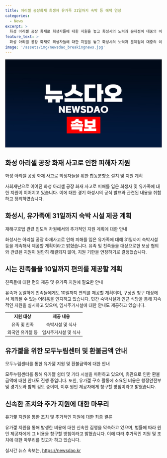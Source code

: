 ```yaml
---
title: 아리셀 공장화재 희생자 유가족 31일까지 숙박 등 혜택 연장
categories:
  - News
excerpt: >
  화성 아리셀 공장 화재로 희생자들에 대한 지원을 놓고 화성시의 노력과 문제점이 대중의 이목을 끌고 있다. 유가족을 위한 숙박시설과 식사 지원 등 즉각적인 지원에도 불구하고 보상 협의가 원활히 진행되지 않아 추가 지원이 필요한 상황이다. 민법상 가족 범위를 뛰어넘는 친족들에 대한 편의 제공 등 시의 노력에도 불구하고 유가족 지원 문제로 논란이 계속되고 있다. 민원 등을 통해 시민들이 재개를 요청하는 등 관심이 집중되고 있다. 지속적인 화재 피해자 지원 및 원인 제공자에 대한 책임 추진이 예상된다.
feature_text: >
  화성 아리셀 공장 화재로 희생자들에 대한 지원을 놓고 화성시의 노력과 문제점이 대중의 이목을 끌고 있다. 유가족을 위한 숙박시설과 식사 지원 등 즉각적인 지원에도 불구하고 보상 협의가 원활히 진행되지 않아 추가 지원이 필요한 상황이다. 민법상 가족 범위를 뛰어넘는 친족들에 대한 편의 제공 등 시의 노력에도 불구하고 유가족 지원 문제로 논란이 계속되고 있다. 민원 등을 통해 시민들이 재개를 요청하는 등 관심이 집중되고 있다. 지속적인 화재 피해자 지원 및 원인 제공자에 대한 책임 추진이 예상된다.
image: '/assets/img/newsdao_breakingnews.jpg'
---
```


<p><img src="/assets/img/newsdao_breakingnews.jpg" alt="koreaapp 속보" /></p>

<h2 data-ke-size="size26">화성 아리셀 공장 화재 사고로 인한 피해자 지원</h2>

<p data-ke-size="size16">화성 아리셀 공장 화재 사고로 희생자들을 위한 합동분향소 설치 및 지원 계획</p>

<p>사회재난으로 이어진 화성 아리셀 공장 화재 사고로 피해를 입은 희생자 및 유가족에 대한 지원이 이어지고 있습니다. 이에 대한 경기 화성시의 공식 발표와 관련된 내용을 취합하고 정리하였습니다.</p>

<h2 data-ke-size="size24">화성시, 유가족에 31일까지 숙박 시설 제공 계획</h2>

<p data-ke-size="size16">재해구호법 관련 인도적 차원에서의 추가적인 지원 계획에 대한 안내</p>

<p>화성시는 아리셀 공장 화재사고로 인해 피해를 입은 유가족에 대해 31일까지 숙박시설 등을 계속해서 제공할 계획이라고 밝혔습니다. 유족 및 친족들을 대상으로한 보상 협의와 관련된 지원이 원만히 해결되지 않아, 지원 기한을 연장하기로 결정했습니다.</p>

<h2 data-ke-size="size24">시는 친족들을 10일까지 편의를 제공할 계획</h2>

<p data-ke-size="size16">친족들에 대한 편의 제공 및 유가족 지원에 필요한 안내</p>

<p>유족과 동일하게 친족들에게도 10일까지 편의를 제공할 계획이며, 구상권 청구 대상에서 제외될 수 있는 어려움을 인지하고 있습니다. 민간 숙박시설과 인근 식당을 통해 지속적인 지원을 실시하고 있으며, 임시주거시설에 대한 안내도 제공하고 있습니다.</p>

<table>
    <tr>
        <td style="text-align: center; height: 17px;"><b>지원 대상</b></td>
        <td style="text-align: center; height: 17px;"><b>제공 내용</b></td>
    </tr>
    <tr>
        <td style="text-align: center; height: 17px;">유족 및 친족</td>
        <td style="text-align: center; height: 17px;">숙박시설 및 식사</td>
    </tr>
    <tr>
        <td style="text-align: center; height: 17px;">외국인 유가졡 등</td>
        <td style="text-align: center; height: 17px;">임시주거시설 및 식사</td>
    </tr>
</table>

<h2 data-ke-size="size24">유가졡을 위한 모두누림센터 및 환불금액 안내</h2>

<p data-ke-size="size16">모두누림센터를 통한 유가졡 지원 및 환불금액에 대한 안내</p>

<p>모두누림센터를 통해 유가졡 쉼터 및 기타 시설을 마련하고 있으며, 휴관으로 인한 환불금액에 대한 안내도 진행 중입니다. 또한, 유가졡 구호 활동에 소요된 비용은 행정안전부 및 경기도와 함께 검토 중이며, 이후 원인 제공자에게 청구할 방침이라고 밝혔습니다.</p>

<h2 data-ke-size="size24">신속한 조치와 추가 지원에 대한 마무리</h2>

<p data-ke-size="size16">유가졡 지원을 통한 조치 및 추가적인 지원에 대한 최종 결론</p>

<p>유가졡 지원을 통해 발생한 비용에 대한 신속한 집행을 약속하고 있으며, 법률에 따라 원인 제공자에게 그 비용을 청구할 방침이라고 밝혔습니다. 이에 따라 추가적인 지원 및 조치에 대한 마무리를 짓고자 하고 있습니다.</p>
실시간 뉴스 속보는, <a href="https://newsdao.kr" rel="dofollow">https://newsdao.kr</a>


